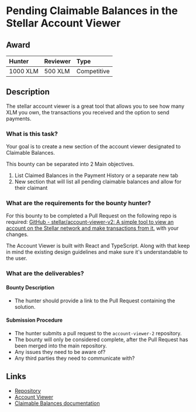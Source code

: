 # Pending Claimable Balances in the Stellar Account Viewer
## Award
| Hunter | Reviewer | Type
| :- | :- | :-
| 1000 XLM | 500 XLM | Competitive | 

## Description
The stellar account viewer is a great tool that allows you to see how many XLM you own, the transactions you received and the option to send payments.

### What is this task?
Your goal is to create a new section of the account viewer designated to Claimable Balances. 

This bounty can be separated into 2 Main objectives.

1) List Claimed Balances in the Payment History or a separate new tab
2) New section that will list all pending claimable balances and allow for their claimant

### What are the requirements for the bounty hunter?
For this bounty to be completed a Pull Request on the following repo is required: [GitHub - stellar/account-viewer-v2: A simple tool to view an account on the Stellar network and make transactions from it.](https://github.com/stellar/account-viewer-v2) with your changes.

The Account Viewer is built with React and TypeScript. Along with that keep in mind the existing design guidelines and make sure it's understandable to the user.


### What are the deliverables?

#### Bounty Description
- The hunter should provide a link to the Pull Request containing the solution.

#### Submission Procedure
- The hunter submits a pull request to the `account-viewer-2` repository.
- The bounty will only be considered complete, after the Pull Request has been merged into the main repository.
- Any issues they need to be aware of?
- Any third parties they need to communicate with?

## Links
- [Repository](https://github.com/stellar/account-viewer-v2)
- [Account Viewer](https://accountviewer.stellar.org/)
- [Claimable Balances documentation](https://developers.stellar.org/docs/glossary/claimable-balance/)
